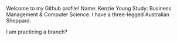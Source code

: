 Welcome to my Github profile!
Name: Kenzie Young
Study: Business Management & Computer Science.
I have a three-legged Australian Sheppard. 

I am practicing a branch?